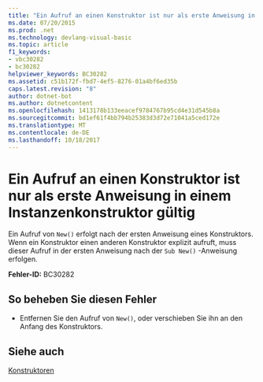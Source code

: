 ```yaml
---
title: "Ein Aufruf an einen Konstruktor ist nur als erste Anweisung in einem Instanzenkonstruktor gültig"
ms.date: 07/20/2015
ms.prod: .net
ms.technology: devlang-visual-basic
ms.topic: article
f1_keywords:
- vbc30282
- bc30282
helpviewer_keywords: BC30282
ms.assetid: c51b172f-fbd7-4ef5-8276-01a4bf6ed35b
caps.latest.revision: "8"
author: dotnet-bot
ms.author: dotnetcontent
ms.openlocfilehash: 1413178b133eeacef9784767b95cd4e31d545b8a
ms.sourcegitcommit: bd1ef61f4bb794b25383d3d72e71041a5ced172e
ms.translationtype: MT
ms.contentlocale: de-DE
ms.lasthandoff: 10/18/2017
---
```

# <a name="constructor-call-is-valid-only-as-the-first-statement-in-an-instance-constructor"></a>Ein Aufruf an einen Konstruktor ist nur als erste Anweisung in einem Instanzenkonstruktor gültig
Ein Aufruf von `New()` erfolgt nach der ersten Anweisung eines Konstruktors. Wenn ein Konstruktor einen anderen Konstruktor explizit aufruft, muss dieser Aufruf in der ersten Anweisung nach der `Sub New()` -Anweisung erfolgen.  
  
 **Fehler-ID:** BC30282  
  
## <a name="to-correct-this-error"></a>So beheben Sie diesen Fehler  
  
-   Entfernen Sie den Aufruf von `New()`, oder verschieben Sie ihn an den Anfang des Konstruktors.  
  
## <a name="see-also"></a>Siehe auch  
 [Konstruktoren](~/docs/visual-basic/programming-guide/concepts/object-oriented-programming.md#constructors)
